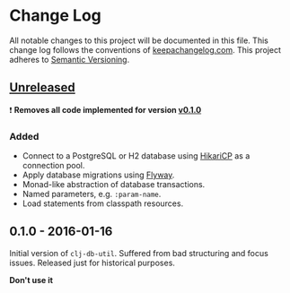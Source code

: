 # Change Log

All notable changes to this project will be documented in this file.
This change log follows the conventions of
[keepachangelog.com](http://keepachangelog.com/). This project adheres
to [Semantic Versioning](http://semver.org/).

## [Unreleased][unreleased]

:exclamation: **Removes all code implemented for version
[v0.1.0](https://github.com/fhofherr/simple/compare/v0.1.0)**

### Added

* Connect to a PostgreSQL or H2 database using
  [HikariCP](http://brettwooldridge.github.io/HikariCP/) as a connection
  pool.
* Apply database migrations using [Flyway](http://flywaydb.org/).
* Monad-like abstraction of database transactions.
* Named parameters, e.g. `:param-name`.
* Load statements from classpath resources.

## 0.1.0 - 2016-01-16

Initial version of `clj-db-util`. Suffered from bad structuring and
focus issues. Released just for historical purposes.

**Don't use it**

[unreleased]: https://github.com/fhofherr/clj-db-util/compare/v0.1.0...develop

